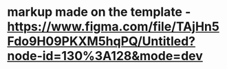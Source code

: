 # markup made on the template - https://www.figma.com/file/TAjHn5Fdo9H09PKXM5hqPQ/Untitled?node-id=130%3A128&mode=dev 